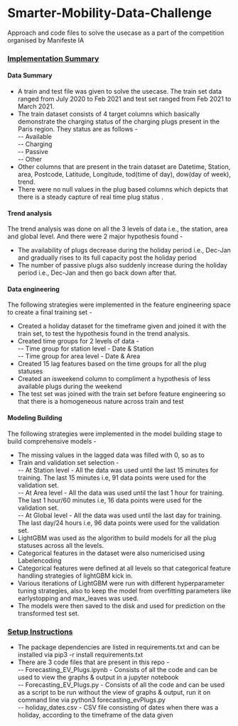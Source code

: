 # Smarter-Mobility-Data-Challenge
Approach and code files to solve the usecase as a part of the competition organised by Manifeste IA

### <ins> Implementation Summary <br></ins>
#### Data Summary <br>
- A train and test file was given to solve the usecase. The train set data ranged from July 2020 to Feb 2021 and test set ranged from Feb 2021 to March 2021.<br>
- The train dataset consists of 4 target columns which basically demonstrate the charging status of the charging plugs present in the Paris region. They status are as follows -<br>
-- Available <br>
-- Charging<br>
-- Passive<br>
-- Other <br>
- Other columns that are present in the train dataset are Datetime, Station, area, Postcode, Latitude, Longitude, tod(time of day), dow(day of week), trend.<br>
- There were no null values in the plug based columns which depicts that there is a steady capture of real time plug status .

#### Trend analysis <br>
The trend analysis was done on all the 3 levels of data i.e., the station, area and global level. And there were 2 major hypothesis found - <br>
- The availability of plugs decrease during the holiday period i.e., Dec-Jan and gradually rises to its full capacity post the holiday period <br>
- The number of passive plugs also suddenly increase during the holiday period i.e., Dec-Jan and then go back down after that.

#### Data engineering
The following strategies were implemented in the feature engineering space to create a final training set -<br>
- Created a holiday dataset for the timeframe given and joined it with the train set, to test the hypothesis found in the trend analysis.
- Created time groups for 2 levels of data -<br>
-- Time group for station level - Date & Station<br>
-- Time group for area level - Date & Area<br>
- Created 15 lag features based on the time groups for all the plug statuses<br>
- Created an isweekend column to compliment a hypothesis of less available plugs during the weekend<br>
- The test set was joined with the train set before feature engineering so that there is a homogeneous nature across train and test

#### Modeling Building
The following strategies were implemented in the model building stage to build comprehensive models -<br>
- The missing values in the lagged data was filled with 0, so as to 
- Train and validation set selection -<br>
-- At Station level - 
All the data was used until the last 15 minutes for training. The last 15 minutes i.e, 91 data points were used for the validation set.<br>
-- At Area level -
All the data was used until the last 1 hour for training. The last 1 hour/60 minutes i.e, 16 data points were used for the validation set.<br>
-- At Global level -
All the data was used until the last day for training. The last day/24 hours i.e, 96 data points were used for the validation set.<br>
- LightGBM was used as the algorithm to build models for all the plug statuses across all the levels.
- Categorical features in the dataset were also numericised using Labelencoding
- Categorical features were defined at all levels so that categorical feature handling strategies of lightGBM kick in.
- Various iterations of LightGBM were run with different hyperparameter tuning strategies, also to keep the model from overfitting parameters like earlystopping and max_leaves was used.
- The models were then saved to the disk and used for prediction on the transformed test set.

### <ins> Setup Instructions <br></ins>
- The package dependencies are listed in requirements.txt and can be installed via pip3 -r install requirements.txt
- There are 3 code files that are present in this repo -<br>
-- Forecasting_EV_Plugs.ipynb - Consists of all the code and can be used to view the graphs & output in a jupyter notebook<br>
-- Forecasting_EV_Plugs.py - Consists of all the code and can be used as a script to be run without the view of graphs & output, run it on command line via python3 forecasting_evPlugs.py<br>
-- holiday_dates.csv - CSV file consisting of dates when there was a holiday, according to the timeframe of the data given
